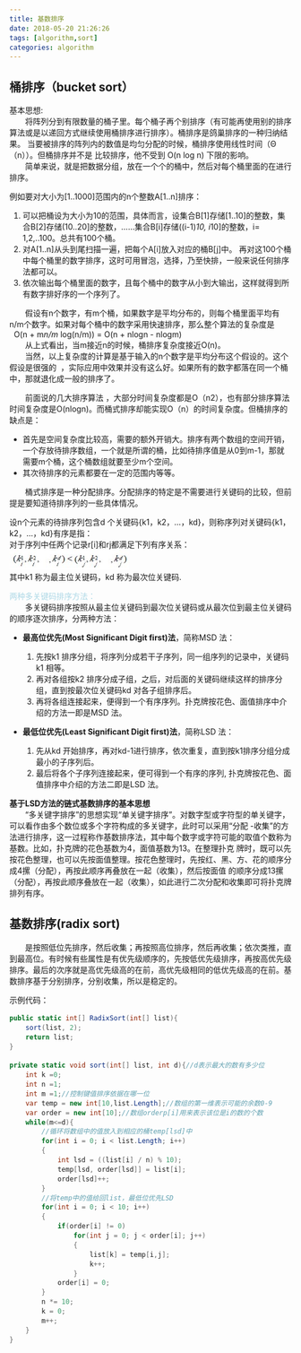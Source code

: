 ```yaml
---
title: 基数排序
date: 2018-05-20 21:26:26
tags: [algorithm,sort]
categories: algorithm
---
```

## 桶排序（bucket sort）
基本思想:  
&emsp;&emsp;将阵列分到有限数量的桶子里。每个桶子再个别排序（有可能再使用别的排序算法或是以递回方式继续使用桶排序进行排序）。桶排序是鸽巢排序的一种归纳结果。 当要被排序的阵列内的数值是均匀分配的时候，桶排序使用线性时间（Θ（n））。但桶排序并不是 比较排序，他不受到 O(n log n) 下限的影响。  
&emsp;&emsp;简单来说，就是把数据分组，放在一个个的桶中，然后对每个桶里面的在进行排序。   

例如要对大小为[1..1000]范围内的n个整数A[1..n]排序：  
1. 可以把桶设为大小为10的范围，具体而言，设集合B[1]存储[1..10]的整数，集合B[2]存储(10..20]的整数，……集合B[i]存储((i-1)*10, i*10]的整数，i= 1,2,..100。总共有100个桶。
2. 对A[1..n]从头到尾扫描一遍，把每个A[i]放入对应的桶B[j]中。 再对这100个桶中每个桶里的数字排序，这时可用冒泡，选择，乃至快排，一般来说任何排序法都可以。
3. 依次输出每个桶里面的数字，且每个桶中的数字从小到大输出，这样就得到所有数字排好序的一个序列了。
  
&emsp;&emsp;假设有n个数字，有m个桶，如果数字是平均分布的，则每个桶里面平均有n/m个数字。如果对每个桶中的数字采用快速排序，那么整个算法的复杂度是  
   O(n + m*n/m*  log(n/m)) = O(n + nlogn - nlogm)  
&emsp;&emsp;从上式看出，当m接近n的时候，桶排序复杂度接近O(n)。   
&emsp;&emsp;当然，以上复杂度的计算是基于输入的n个数字是平均分布这个假设的。这个假设是很强的  ，实际应用中效果并没有这么好。如果所有的数字都落在同一个桶中，那就退化成一般的排序了。  

&emsp;&emsp;前面说的几大排序算法 ，大部分时间复杂度都是O（n2），也有部分排序算法时间复杂度是O(nlogn)。而桶式排序却能实现O（n）的时间复杂度。但桶排序的缺点是：
* 首先是空间复杂度比较高，需要的额外开销大。排序有两个数组的空间开销，一个存放待排序数组，一个就是所谓的桶，比如待排序值是从0到m-1，那就需要m个桶，这个桶数组就要至少m个空间。
* 其次待排序的元素都要在一定的范围内等等。
  
&emsp;&emsp;桶式排序是一种分配排序。分配排序的特定是不需要进行关键码的比较，但前提是要知道待排序列的一些具体情况。  

设n个元素的待排序列包含d 个关键码{k1，k2，…，kd}，则称序列对关键码{k1，k2，…，kd}有序是指：  
对于序列中任两个记录r[i]和r[j](1≤i≤j≤n)都满足下列有序关系：
![sample](../images/radix-sort.jpg)   
其中k1 称为最主位关键码，kd 称为最次位关键码.

<font color="lightblue">两种多关键码排序方法：</font>  
&emsp;&emsp;多关键码排序按照从最主位关键码到最次位关键码或从最次位到最主位关键码的顺序逐次排序，分两种方法：  

* **最高位优先(Most Significant Digit first)法**，简称MSD 法：  
    1. 先按k1 排序分组，将序列分成若干子序列，同一组序列的记录中，关键码k1 相等。
    2. 再对各组按k2 排序分成子组，之后，对后面的关键码继续这样的排序分组，直到按最次位关键码kd 对各子组排序后。
    3. 再将各组连接起来，便得到一个有序序列。扑克牌按花色、面值排序中介绍的方法一即是MSD 法。  

* **最低位优先(Least Significant Digit first)法**，简称LSD 法：  
    1. 先从kd 开始排序，再对kd-1进行排序，依次重复，直到按k1排序分组分成最小的子序列后。
    2. 最后将各个子序列连接起来，便可得到一个有序的序列, 扑克牌按花色、面值排序中介绍的方法二即是LSD 法。


**基于LSD方法的链式基数排序的基本思想**  
&emsp;&emsp;“多关键字排序”的思想实现“单关键字排序”。对数字型或字符型的单关键字，可以看作由多个数位或多个字符构成的多关键字，此时可以采用“分配 -收集”的方法进行排序，这一过程称作基数排序法，其中每个数字或字符可能的取值个数称为基数。比如，扑克牌的花色基数为4，面值基数为13。在整理扑克 牌时，既可以先按花色整理，也可以先按面值整理。按花色整理时，先按红、黑、方、花的顺序分成4摞（分配），再按此顺序再叠放在一起（收集），然后按面值 的顺序分成13摞（分配），再按此顺序叠放在一起（收集），如此进行二次分配和收集即可将扑克牌排列有序。

## 基数排序(radix sort)
&emsp;&emsp;是按照低位先排序，然后收集；再按照高位排序，然后再收集；依次类推，直到最高位。有时候有些属性是有优先级顺序的，先按低优先级排序，再按高优先级排序。最后的次序就是高优先级高的在前，高优先级相同的低优先级高的在前。基数排序基于分别排序，分别收集，所以是稳定的。

示例代码：  
``` c#
public static int[] RadixSort(int[] list){
    sort(list, 2);
    return list;
}

private static void sort(int[] list, int d){//d表示最大的数有多少位
    int k =0;
    int n =1;
    int m =1;//控制键值排序依据在哪一位
    var temp = new int[10,list.Length];//数组的第一维表示可能的余数0-9
    var order = new int[10];//数组orderp[i]用来表示该位是i的数的个数
    while(m<=d){
        //循环将数组中的值放入到相应的桶temp[lsd]中
        for(int i = 0; i < list.Length; i++)
        {
            int lsd = ((list[i] / n) % 10);
            temp[lsd, order[lsd]] = list[i];
            order[lsd]++;
        }
        //将temp中的值给回list，最低位优先LSD
        for(int i = 0; i < 10; i++)
        {
            if(order[i] != 0)
                for(int j = 0; j < order[i]; j++)
                {
                    list[k] = temp[i,j];
                    k++;
                }
            order[i] = 0;
        }
        n *= 10;
        k = 0;
        m++;
    }
}
```